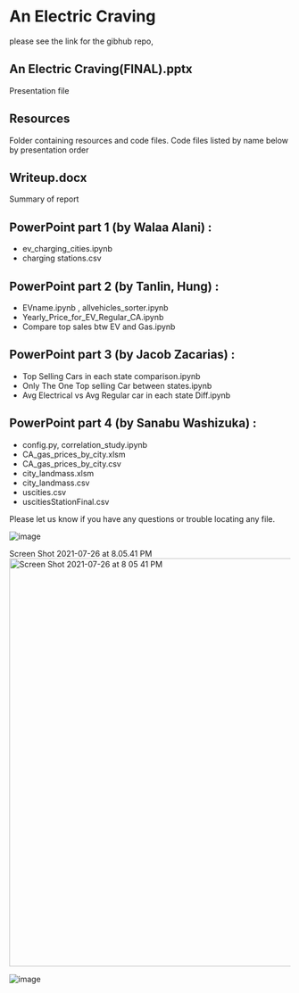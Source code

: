 # An Electric Craving
please see the link for the gibhub repo, 

## An Electric Craving(FINAL).pptx
Presentation file

## Resources
Folder containing resources and code files. Code files listed by name below by presentation order

## Writeup.docx
Summary of report

## PowerPoint part 1 (by Walaa Alani) : 
* ev_charging_cities.ipynb
* charging stations.csv

## PowerPoint part 2 (by Tanlin, Hung) : 
* EVname.ipynb , allvehicles_sorter.ipynb
* Yearly_Price_for_EV_Regular_CA.ipynb
* Compare top sales btw EV and Gas.ipynb

## PowerPoint part 3 (by Jacob Zacarias) : 
* Top Selling Cars in each state comparison.ipynb
* Only The One Top selling Car between states.ipynb
* Avg Electrical vs Avg Regular car in each state Diff.ipynb 

## PowerPoint part 4 (by Sanabu Washizuka) :  
* config.py, correlation_study.ipynb
* CA_gas_prices_by_city.xlsm
* CA_gas_prices_by_city.csv
* city_landmass.xlsm
* city_landmass.csv
* uscities.csv
* uscitiesStationFinal.csv

Please let us know if you have any questions or trouble locating any file.


![image](https://user-images.githubusercontent.com/51308869/127089213-3eb045f8-ba3e-4c4f-9995-db0cd5ce7b1d.png)


Screen Shot 2021-07-26 at 8.05.41 PM<img width="732" alt="Screen Shot 2021-07-26 at 8 05 41 PM" src="https://user-images.githubusercontent.com/51308869/127089393-1bf9444c-8c8c-40f4-ba93-75fd81863e73.png">


![image](https://user-images.githubusercontent.com/51308869/127089439-5fdf1236-ee66-4bfb-a7c0-5ff6d84b3760.png)

